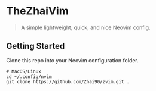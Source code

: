 # TheZhaiVim
> A simple lightweight, quick, and nice Neovim config.

## Getting Started
Clone this repo into your Neovim configuration folder.
```
# MacOS/Linux
cd ~/.config/nvim
git clone https://github.com/Zhai90/zvim.git .
```
